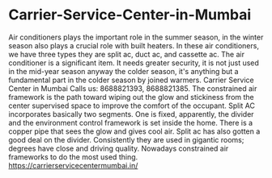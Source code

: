 # Carrier-Service-Center-in-Mumbai
 Air conditioners plays the important role in the summer season, in the winter season also plays a crucial role with built heaters. In these air conditioners, we have three types they are split ac, duct ac, and cassette ac.  The air conditioner is a significant item. It needs greater security, it is not  just used in the mid-year season anyway the colder season, it's anything but a fundamental part in the colder season by joined warmers. Carrier Service Center in Mumbai Calls us: 8688821393, 8688821385.   The constrained air framework is the path toward wiping out the glow and stickiness from the center supervised space to improve the comfort of the occupant. Split AC incorporates basically two segments. One is fixed, apparently, the divider and the environment control framework is set inside the home. There is a copper pipe that sees the glow and gives cool air. Split ac has also gotten a good deal on the divider. Consistently they are used in gigantic rooms; degrees have close and driving quality. Nowadays constrained air frameworks to do the most used thing.  https://carrierservicecentermumbai.in/
